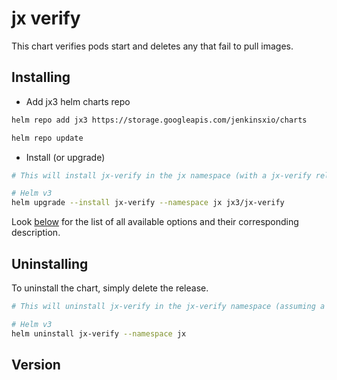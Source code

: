 

# jx verify

This chart verifies pods start and deletes any that fail to pull images.

## Installing

- Add jx3 helm charts repo

```bash
helm repo add jx3 https://storage.googleapis.com/jenkinsxio/charts

helm repo update
```

- Install (or upgrade)

```bash
# This will install jx-verify in the jx namespace (with a jx-verify release name)

# Helm v3
helm upgrade --install jx-verify --namespace jx jx3/jx-verify
```

Look [below](#values) for the list of all available options and their corresponding description.

## Uninstalling

To uninstall the chart, simply delete the release.

```bash
# This will uninstall jx-verify in the jx-verify namespace (assuming a jx-verify release name)

# Helm v3
helm uninstall jx-verify --namespace jx
```

## Version

